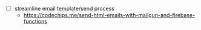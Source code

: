 - [ ] streamline email template/send process
  - https://codechips.me/send-html-emails-with-mailgun-and-firebase-functions
